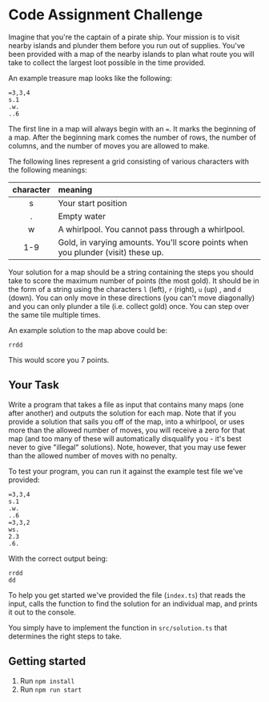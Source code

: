 # Code Assignment Challenge

Imagine that you're the captain of a pirate ship. Your mission is to visit nearby islands and plunder them before you run out of supplies. You've been provided with a map of the nearby islands to plan what route you will take to collect the largest loot possible in the time provided.

An example treasure map looks like the following:

```
=3,3,4  
s.1  
.w.  
..6  
```

The first line in a map will always begin with an `=`. It marks the beginning of a map. After the beginning mark comes the number of rows, the number of columns, and the number of moves you are allowed to make.

The following lines represent a grid consisting of various characters with the following meanings:

| character | meaning
|:-:|:--|
| s | Your start position |
| . | Empty water |
| w | A whirlpool. You cannot pass through a whirlpool. |
| 1-9 | Gold, in varying amounts. You'll score points when you plunder (visit) these up. |

Your solution for a map should be a string containing the steps you should take to score the maximum number of points (the most gold). It should be in the form of a string using the characters `l` (left), `r` (right), `u` (up) , and `d` (down). You can only move in these directions (you can't move diagonally) and you can only plunder a tile (i.e. collect gold) once. You can step over the same tile multiple times.

An example solution to the map above could be:

```
rrdd
```

This would score you 7 points.

## Your Task

Write a program that takes a file as input that contains many maps (one after another) and outputs the solution for each map. Note that if you provide a solution that sails you off of the map, into a whirlpool, or uses more than the allowed number of moves, you will receive a zero for that map (and too many of these will automatically disqualify you - it's best never to give "illegal" solutions). Note, however, that you may use fewer than the allowed number of moves with no penalty.

To test your program, you can run it against the example test file we've provided:

```
=3,3,4
s.1
.w.
..6
=3,3,2
ws.
2.3
.6.
```

With the correct output being:
```
rrdd
dd
```

To help you get started we've provided the file (`index.ts`) that reads the input, calls the function to find the solution for an individual map, and prints it out to the console.

You simply have to implement the function in `src/solution.ts` that determines the right steps to take.

## Getting started

1. Run `npm install` 
1. Run `npm run start`